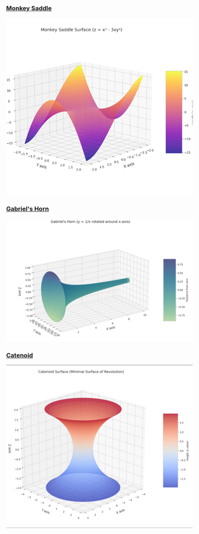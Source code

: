 ### [Monkey Saddle](shapes/monkey_saddle.md)

![monkey_saddle](images/monkey_saddle.png)

### [Gabriel's Horn](shapes/gabriels_horn.md)

![gabriels_horn](images/gabriels_horn.png)

### [Catenoid](shapes/catenoid.md)

![catenoid](images/catenoid.png)

